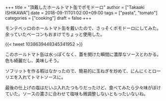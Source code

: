 +++
title = "頂戴したホールトマト缶でポモドーロ"
author = ["Takaaki ISHIKAWA"]
date = 2018-09-11T01:02:00+09:00
tags = ["pasta", "tomato"]
categories = ["cooking"]
draft = false
+++

モンテベッロのホールトマト缶を戴いたので、さっそくポモドーロにしてみた。余っていたベーコンもおまけでちょっと使用した。

{{< tweet 1038639448345341952 >}}

このホールトマト缶は水っぽくなく、蓋を開けた瞬間に濃厚なソースとわかる。色も綺麗だし、美味しそう。

ソフリットを作る暇はなかったので、簡易的に玉ねぎを炒めて、にんにくとローリエを入れてトマトソースに。

最後の仕上げの塩はだいぶ入れたつもりだったけど、食べてみたら少々味がぼけていた。ソースの濃さに合わせて塩味も微調整しないともったいないね。
